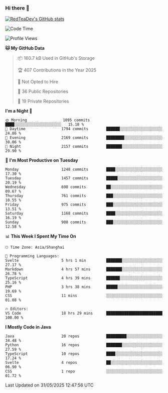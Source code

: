 ### Hi there 👋

<!--
**RedTeaDev/RedTeaDev** is a ✨ _special_ ✨ repository because its `README.md` (this file) appears on your GitHub profile.

Here are some ideas to get you started:

- 🔭 I’m currently working on ...
- 🌱 I’m currently learning ...
- 👯 I’m looking to collaborate on ...
- 🤔 I’m looking for help with ...
- 💬 Ask me about ...
- 📫 How to reach me: ...
- 😄 Pronouns: ...
- ⚡ Fun fact: ...
-->

<!--
[![wakatime](https://wakatime.com/badge/user/6b101ed0-04c0-4490-9283-eb61f2efff96.svg)](https://wakatime.com/@6b101ed0-04c0-4490-9283-eb61f2efff96)
!-->

[![RedTeaDev's GitHub stats](https://github-readme-stats.vercel.app/api?username=RedTeaDev\&include_all_commits=true)](https://github.com/anuraghazra/github-readme-stats)
<!--
[![willianrod's wakatime stats](https://github-readme-stats.vercel.app/api/wakatime?username=RedTeaDev)](https://github.com/anuraghazra/github-readme-stats)
!-->
<!--START_SECTION:waka-->
![Code Time](http://img.shields.io/badge/Code%20Time-3%2C257%20hrs%2014%20mins-blue)

![Profile Views](http://img.shields.io/badge/Profile%20Views-0-blue)

**🐱 My GitHub Data** 

> 📦 160.7 kB Used in GitHub's Storage 
 > 
> 🏆 407 Contributions in the Year 2025
 > 
> 🚫 Not Opted to Hire
 > 
> 📜 36 Public Repositories 
 > 
> 🔑 19 Private Repositories 
 > 
**I'm a Night 🦉** 

```text
🌞 Morning                1095 commits        ████░░░░░░░░░░░░░░░░░░░░░   15.18 % 
🌆 Daytime                1794 commits        ██████░░░░░░░░░░░░░░░░░░░   24.86 % 
🌃 Evening                2169 commits        ████████░░░░░░░░░░░░░░░░░   30.06 % 
🌙 Night                  2157 commits        ███████░░░░░░░░░░░░░░░░░░   29.90 % 
```
📅 **I'm Most Productive on Tuesday** 

```text
Monday                   1248 commits        ████░░░░░░░░░░░░░░░░░░░░░   17.30 % 
Tuesday                  1457 commits        █████░░░░░░░░░░░░░░░░░░░░   20.19 % 
Wednesday                698 commits         ██░░░░░░░░░░░░░░░░░░░░░░░   09.67 % 
Thursday                 761 commits         ███░░░░░░░░░░░░░░░░░░░░░░   10.55 % 
Friday                   975 commits         ███░░░░░░░░░░░░░░░░░░░░░░   13.51 % 
Saturday                 1168 commits        ████░░░░░░░░░░░░░░░░░░░░░   16.19 % 
Sunday                   908 commits         ███░░░░░░░░░░░░░░░░░░░░░░   12.58 % 
```


📊 **This Week I Spent My Time On** 

```text
🕑︎ Time Zone: Asia/Shanghai

💬 Programming Languages: 
Svelte                   5 hrs 1 min         ███████░░░░░░░░░░░░░░░░░░   27.17 % 
Markdown                 4 hrs 57 mins       ███████░░░░░░░░░░░░░░░░░░   26.78 % 
TypeScript               4 hrs 39 mins       ██████░░░░░░░░░░░░░░░░░░░   25.16 % 
PHP                      3 hrs 38 mins       █████░░░░░░░░░░░░░░░░░░░░   19.69 % 
CSS                      11 mins             ░░░░░░░░░░░░░░░░░░░░░░░░░   01.08 % 

🔥 Editors: 
VS Code                  18 hrs 29 mins      █████████████████████████   100.00 % 
```

**I Mostly Code in Java** 

```text
Java                     20 repos            █████████░░░░░░░░░░░░░░░░   34.48 % 
Python                   16 repos            ███████░░░░░░░░░░░░░░░░░░   27.59 % 
TypeScript               10 repos            ████░░░░░░░░░░░░░░░░░░░░░   17.24 % 
Svelte                   4 repos             ██░░░░░░░░░░░░░░░░░░░░░░░   06.90 % 
CSS                      1 repo              ░░░░░░░░░░░░░░░░░░░░░░░░░   01.72 % 
```




 Last Updated on 31/05/2025 12:47:56 UTC
<!--END_SECTION:waka-->


